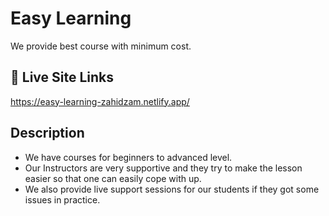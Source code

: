 
# Easy Learning

We provide best course with minimum cost.

## 🔗 Live Site Links
https://easy-learning-zahidzam.netlify.app/
## Description

* We have courses for beginners to advanced level.
* Our Instructors are very supportive and they try to make the lesson easier so that one can easily cope with up.
* We also provide live support sessions for our students if they got some issues in practice.

  